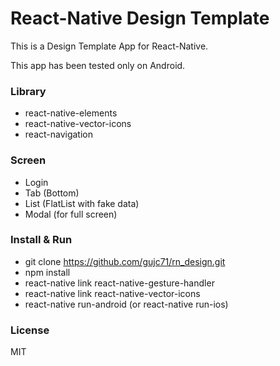 # React-Native Design Template #

This is a Design Template App for React-Native.

This app has been tested only on Android.


### Library ###
- react-native-elements
- react-native-vector-icons
- react-navigation

### Screen ###
- Login 
- Tab (Bottom)
- List (FlatList with fake data)
- Modal (for full screen)

### Install & Run ###

- git clone https://github.com/gujc71/rn_design.git
- npm install
- react-native link react-native-gesture-handler
- react-native link react-native-vector-icons
- react-native run-android (or react-native run-ios)


### License ###
MIT
